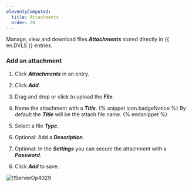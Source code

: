 ```yaml
---
eleventyComputed:
  title: Attachments
  order: 20
---
```

Manage, view and download files ***Attachments*** stored directly in {{ en.DVLS }} entries.

### Add an attachment

1. Click ***Attachments*** in an entry.
1. Click ***Add***.
1. Drag and drop or click to upload the ***File***.
1. Name the attachment with a ***Title***.
{% snippet icon.badgeNotice %}
By default the ***Title*** will be the attach file name.
{% endsnippet %}

5. Select a file ***Type***.
1. Optional: Add a ***Description***.
1. Optional: In the ***Settings*** you can secure the attachment with a ***Password***.
1. Click ***Add*** to save.

![!!ServerOp4029](https://cdnweb.devolutions.net/docs/docs_en_server_ServerOp4029.png)

